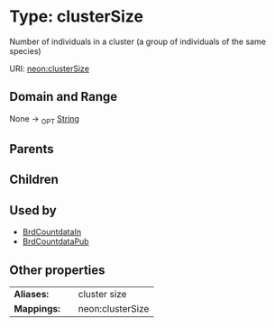 
# Type: clusterSize


Number of individuals in a cluster (a group of individuals of the same species)

URI: [neon:clusterSize](https://data.neonscience.org/clusterSize)


## Domain and Range

None ->  <sub>OPT</sub> [String](types/String.md)

## Parents


## Children


## Used by

 * [BrdCountdataIn](BrdCountdataIn.md)
 * [BrdCountdataPub](BrdCountdataPub.md)

## Other properties

|  |  |  |
| --- | --- | --- |
| **Aliases:** | | cluster size |
| **Mappings:** | | neon:clusterSize |

